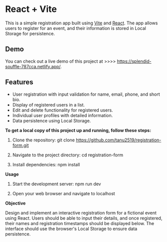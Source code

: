 # React + Vite

This is a simple registration app built using [Vite](https://vitejs.dev/) and [React](https://reactjs.org/). The app allows users to register for an event, and their information is stored in Local Storage for persistence.

## Demo
You can check out a live demo of this project at >>>> https://splendid-souffle-787cca.netlify.app/.

## Features

- User registration with input validation for name, email, phone, and short bio.
- Display of registered users in a list.
- Edit and delete functionality for registered users.
- Individual user profiles with detailed information.
- Data persistence using Local Storage.

**To get a local copy of this project up and running, follow these steps:**

1. Clone the repository:
   git clone https://github.com/tanu2519/registration-form.git

2. Navigate to the project directory:
   cd registration-form

3. Install dependencies:
   npm install

**Usage**

1. Start the development server:
   npm run dev

2. Open your web browser and navigate to localhost

**Objective**

Design and implement an interactive registration form for a fictional event using React. Users should be able to input their details, and once registered, their names and registration timestamps should be displayed below. The interface should use the browser's Local Storage to ensure data persistence. 
